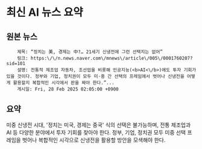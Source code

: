 # 최신 AI 뉴스 요약

## 원본 뉴스
		제목: “정치는 美, 경제는 中?… 21세기 신냉전에 그런 선택지는 없어”
		링크: https:\/\/n.news.naver.com\/mnews\/article\/005\/0001760207?sid=101
		설명: 전통적 제조업 자동차, 조선업을 비롯해 인공지능(<b>AI<\/b>)에도 투자 기회가 있을 것이다. 정부와 기업, 정치권이 모두 미·중 간 선택의 프레임에서 벗어나 신냉전을 어떻게 활용할지 복합적인 시각에서 판을 짜야 한다.”... 
		게시일: Fri, 28 Feb 2025 02:05:00 +0900


## 요약
미중 신냉전 시대, '정치는 미국, 경제는 중국' 식의 선택은 불가능하며, 전통 제조업과 AI 등 다양한 분야에서 투자 기회를 찾아야 한다. 정부, 기업, 정치권 모두 미중 선택 프레임을 벗어나 복합적인 시각으로 신냉전을 활용할 방안을 모색해야 한다.
